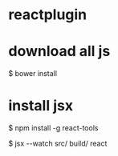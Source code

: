 # reactplugin

# download all js
$ bower install

#  install jsx
$ npm install -g react-tools

$ jsx --watch src/ build/
react
